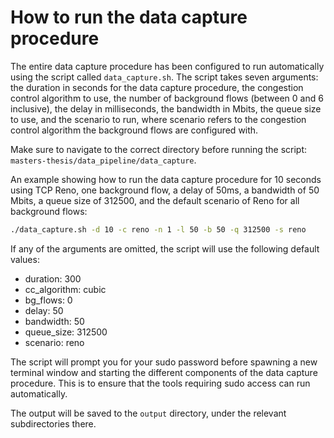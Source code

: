 # How to run the data capture procedure

The entire data capture procedure has been configured to run automatically using the script called `data_capture.sh`. The script takes seven arguments: the duration in seconds for the data capture procedure, the congestion control algorithm to use, the number of background flows (between 0 and 6 inclusive), the delay in milliseconds, the bandwidth in Mbits, the queue size to use, and the scenario to run, where scenario refers to the congestion control algorithm the background flows are configured with.

Make sure to navigate to the correct directory before running the script: `masters-thesis/data_pipeline/data_capture`.

An example showing how to run the data capture procedure for 10 seconds using TCP Reno, one background flow, a delay of 50ms, a bandwidth of 50 Mbits, a queue size of 312500, and the default scenario of Reno for all background flows:

```bash
./data_capture.sh -d 10 -c reno -n 1 -l 50 -b 50 -q 312500 -s reno
```

If any of the arguments are omitted, the script will use the following default values:

- duration: 300
- cc_algorithm: cubic
- bg_flows: 0
- delay: 50
- bandwidth: 50
- queue_size: 312500
- scenario: reno

The script will prompt you for your sudo password before spawning a new terminal window and starting the different components of the data capture procedure. This is to ensure that the tools requiring sudo access can run automatically.

The output will be saved to the `output` directory, under the relevant subdirectories there.
